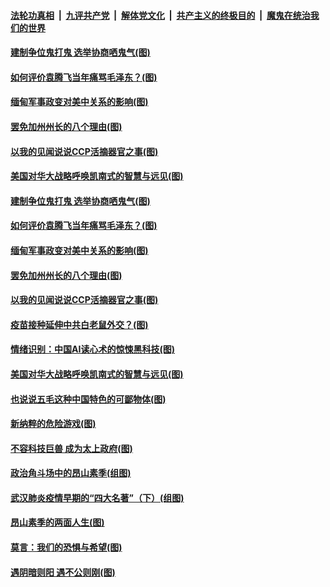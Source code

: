####  [法轮功真相](../../../../basic/blob/master/README.md?t=02051301) &nbsp;|&nbsp; [九评共产党](../../../../9ping.md/blob/master/README.md?t=02051301) &nbsp;|&nbsp; [解体党文化](../../../../jtdwh.md/blob/master/README.md?t=02051301)  &nbsp;|&nbsp; [共产主义的终极目的](../../../../gczydzjmd.md/blob/master/README.md?t=02051301) &nbsp;|&nbsp; [魔鬼在统治我们的世界](../../../../mgztzwmdsj.md/blob/master/README.md?t=02051301) 

#### [建制争位鬼打鬼 选举协商哂鬼气(图)](../pages/p4/961502.md?t=02051301) 

#### [如何评价袁腾飞当年痛骂毛泽东？(图)](../pages/p4/961504.md?t=02051301) 

#### [缅甸军事政变对美中关系的影响(图)](../pages/p4/961485.md?t=02051301) 

#### [罢免加州州长的八个理由(图)](../pages/p4/961470.md?t=02051301) 

#### [以我的见闻说说CCP活摘器官之事(图)](../pages/p4/961476.md?t=02051301) 

#### [美国对华大战略呼唤凯南式的智慧与远见(图)](../pages/p4/961396.md?t=02051301) 

#### [建制争位鬼打鬼 选举协商哂鬼气(图)](../pages/p4/961502.md?t=02051301) 

#### [如何评价袁腾飞当年痛骂毛泽东？(图)](../pages/p4/961504.md?t=02051301) 

#### [缅甸军事政变对美中关系的影响(图)](../pages/p4/961485.md?t=02051301) 

#### [罢免加州州长的八个理由(图)](../pages/p4/961470.md?t=02051301) 

#### [以我的见闻说说CCP活摘器官之事(图)](../pages/p4/961476.md?t=02051301) 

#### [疫苗接种延伸中共白老鼠外交？(图)](../pages/p4/961468.md?t=02051301) 


#### [情绪识别：中国AI读心术的惊悚黑科技(图)](../pages/p4/961397.md?t=02051301) 

#### [美国对华大战略呼唤凯南式的智慧与远见(图)](../pages/p4/961396.md?t=02051301) 

#### [也说说五毛这种中国特色的可鄙物体(图)](../pages/p4/961395.md?t=02051301) 

#### [新纳粹的危险游戏(图)](../pages/p4/961388.md?t=02051301) 

#### [不容科技巨兽 成为太上政府(图)](../pages/p4/961386.md?t=02051301) 

#### [政治角斗场中的昂山素季(组图)](../pages/p4/961373.md?t=02051301) 


#### [武汉肺炎疫情早期的“四大名著”（下）(组图)](../pages/p4/961120.md?t=02051301) 



#### [昂山素季的两面人生(图)](../pages/p4/961264.md?t=02051301) 

#### [莫言：我们的恐惧与希望(图)](../pages/p4/961263.md?t=02051301) 

#### [遇阴暗则阳 遇不公则刚(图)](../pages/p4/961261.md?t=02051301) 

